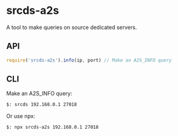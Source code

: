 # srcds-a2s

A tool to make queries on source dedicated servers.

## API

```js
require('srcds-a2s').info(ip, port) // Make an A2S_INFO query
```

## CLI

Make an A2S_INFO query:

```sh
$: srcds 192.168.0.1 27018
```

Or use npx:
```sh
$: npx srcds-a2s 192.168.0.1 27018
```